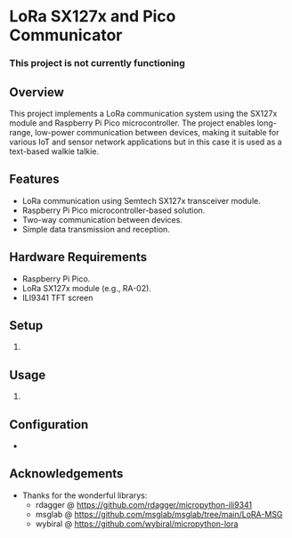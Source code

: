 # LoRa SX127x and Pico Communicator

### This project is not currently functioning

## Overview

This project implements a LoRa communication system using the SX127x module and Raspberry Pi Pico microcontroller. The project enables long-range, low-power communication between devices, making it suitable for various IoT and sensor network applications but in this case it is used as a text-based walkie talkie.

## Features

- LoRa communication using Semtech SX127x transceiver module.
- Raspberry Pi Pico microcontroller-based solution.
- Two-way communication between devices.
- Simple data transmission and reception.

## Hardware Requirements

- Raspberry Pi Pico.
- LoRa SX127x module (e.g., RA-02).
- ILI9341 TFT screen

## Setup

1. 

## Usage

1. 

## Configuration

- 

## Acknowledgements

- Thanks for the wonderful librarys:
   - rdagger @ https://github.com/rdagger/micropython-ili9341
   - msglab @ https://github.com/msglab/msglab/tree/main/LoRA-MSG
   - wybiral @ https://github.com/wybiral/micropython-lora
